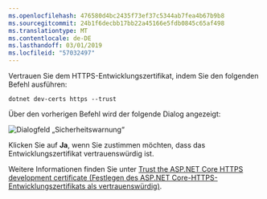 ```yaml
---
ms.openlocfilehash: 476580d4bc2435f73ef37c5344ab7fea4b67b9b8
ms.sourcegitcommit: 24b1f6decbb17bb22a45166e5fdb0845c65af498
ms.translationtype: MT
ms.contentlocale: de-DE
ms.lasthandoff: 03/01/2019
ms.locfileid: "57032497"
---
```

Vertrauen Sie dem HTTPS-Entwicklungszertifikat, indem Sie den folgenden Befehl ausführen:

```console
dotnet dev-certs https --trust
```

Über den vorherigen Befehl wird der folgende Dialog angezeigt:

![Dialogfeld „Sicherheitswarnung“](~/getting-started/_static/cert.png)

Klicken Sie auf **Ja**, wenn Sie zustimmen möchten, dass das Entwicklungszertifikat vertrauenswürdig ist.

Weitere Informationen finden Sie unter [Trust the ASP.NET Core HTTPS development certificate (Festlegen des ASP.NET Core-HTTPS-Entwicklungszertifikats als vertrauenswürdig)](xref:security/enforcing-ssl#trust-the-aspnet-core-https-development-certificate-on-windows-and-macos).
